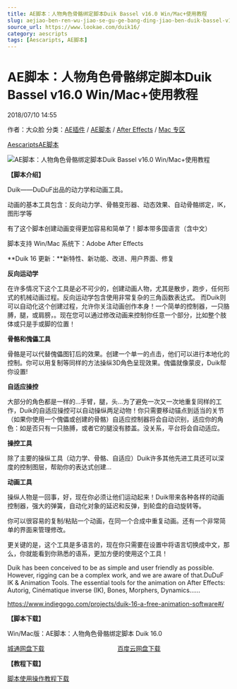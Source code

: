 ```yaml
---
title: AE脚本：人物角色骨骼绑定脚本Duik Bassel v16.0 Win/Mac+使用教程
slug: aejiao-ben-ren-wu-jiao-se-gu-ge-bang-ding-jiao-ben-duik-bassel-v16-0-win-mac-shi-yong-jiao-cheng
source_url: https://www.lookae.com/duik16/
category: aescripts
tags: [Aescaripts, AE脚本]
---
```

# AE脚本：人物角色骨骼绑定脚本Duik Bassel v16.0 Win/Mac+使用教程

2018/07/10 14:55

作者：大众脸
分类：[AE插件](https://www.lookae.com/after-effects/aechajian/) / [AE脚本](https://www.lookae.com/after-effects/aescripts/) / [After Effects](https://www.lookae.com/after-effects/) / [Mac 专区](https://www.lookae.com/mac-osx/)

[Aescaripts](https://www.lookae.com/tag/aescaripts/)[AE脚本](https://www.lookae.com/tag/ae%e8%84%9a%e6%9c%ac/)

![AE脚本：人物角色骨骼绑定脚本Duik Bassel v16.0 Win/Mac+使用教程](https://img.alicdn.com/imgextra/i4/705956171/TB2WgYJfVXXXXb4XXXXXXXXXXXX_!!705956171.gif "AE脚本：人物角色骨骼绑定脚本Duik Bassel v16.0 Win/Mac+使用教程-LookAE.com")

[](https://cloud.video.taobao.com//play/u/705956171/p/1/e/6/t/1/50192796653.mp4?_=1")

**【脚本介绍】**

Duik——DuDuF出品的动力学和动画工具。

动画的基本工具包含：反向动力学、骨骼变形器、动态效果、自动骨骼绑定，IK，图形学等

有了这个脚本创建动画变得更加容易和简单了！脚本带多国语言（含中文）

脚本支持 Win/Mac 系统下：Adobe After Effects

**Duik 16 更新：**新特性、新功能、改进、用户界面、修复

**反向运动学**

在许多情况下这个工具是必不可少的，创建动画人物，尤其是散步，跑步，任何形式的机械动画过程。反向运动学包含使用非常复杂的三角函数表达式。 而Duik则可以自动化这个创建过程，允许你关注动画创作本身！一个简单的控制器，一只胳膊，腿，或肩膀，。现在您可以通过修改动画来控制你任意一个部分，比如整个肢体或只是手或脚的位置！

**骨骼和傀儡工具**

骨骼是可以代替傀儡图钉后的效果。创建一个单一的点击，他们可以进行本地化的控制。你可以用复制等同样的方法操纵3D角色呈现效果。傀儡就像蒙皮，Duik帮你设置!

**自适应操控**

大部分的角色都是一样的…手臂，腿，头…为了避免一次又一次地重复同样的工作，Duik的自适应操控可以自动操纵两足动物！你只需要移动锚点到适当的关节（如果你使用一个傀儡或创建的骨骼）自适应控制器将会自动识别，适应你的角色：如是否只有一只胳膊，或者它的腿没有膝盖。没关系，平台将会自动适应。

**操控工具**

除了主要的操纵工具（动力学、骨骼、自适应）Duik许多其他先进工具还可以深度的控制图层，帮助你的表达式创建…

**动画工具**

操纵人物是一回事，好，现在你必须让他们运动起来！Duik带来各种各样的动画控制器，强大的弹簧，自动化对象的延迟和反弹，到轮盘的自动旋转等。

你可以很容易的复制/粘贴一个动画，在同一个合成中重复动画。还有一个非常简单的界面来管理修改。

更关键的是，这个工具是多语言的，现在你只需要在设置中将语言切换成中文，那么，你就能看到你熟悉的语系，更加方便的使用这个工具！

Duik has been conceived to be as simple and user friendly as possible. However, rigging can be a complex work, and we are aware of that.DuDuF IK & Animation Tools. The essential tools for the animation on After Effects: Autorig, Cinématique inverse (IK), Bones, Morphers, Dynamics……

https://www.indiegogo.com/projects/duik-16-a-free-animation-software#/

**【脚本下载】**

Win/Mac版：AE脚本：人物角色骨骼绑定脚本 Duik 16.0

[城通网盘下载](https://lookae.ctfile.com/fs/680462-297858162)                                          [百度云网盘下载](https://pan.baidu.com/s/1w28UvimK1RvexK8lkmQuwQ)

**【教程下载】**

[脚本使用操作教程下载](https://www.400gb.com/file/122991244)

